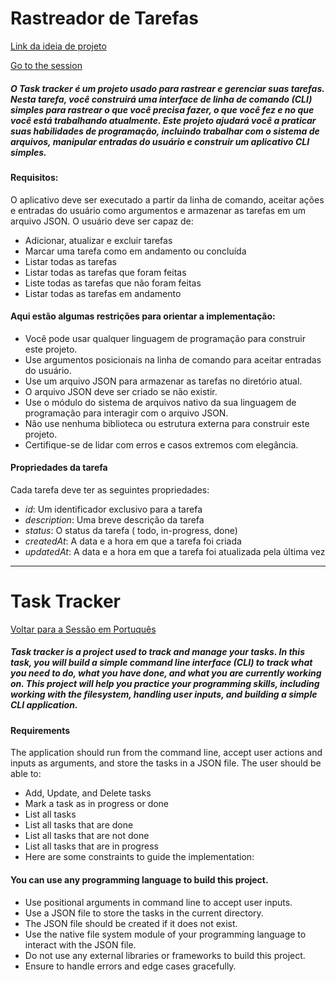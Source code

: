 # Rastreador de Tarefas 

[Link da ideia de projeto](https://roadmap.sh/projects/task-tracker)

[Go to the session](#task-tracker)


##### O Task tracker é um projeto usado para rastrear e gerenciar suas tarefas. Nesta tarefa, você construirá uma interface de linha de comando (CLI) simples para rastrear o que você precisa fazer, o que você fez e no que você está trabalhando atualmente. Este projeto ajudará você a praticar suas habilidades de programação, incluindo trabalhar com o sistema de arquivos, manipular entradas do usuário e construir um aplicativo CLI simples.

#### **Requisitos:**

O aplicativo deve ser executado a partir da linha de comando, aceitar ações e entradas do usuário como argumentos e armazenar as tarefas em um arquivo JSON. O usuário deve ser capaz de:

- Adicionar, atualizar e excluir tarefas
- Marcar uma tarefa como em andamento ou concluída
- Listar todas as tarefas
- Listar todas as tarefas que foram feitas
- Liste todas as tarefas que não foram feitas
- Listar todas as tarefas em andamento

#### Aqui estão algumas restrições para orientar a implementação:

- Você pode usar qualquer linguagem de programação para construir este projeto.
- Use argumentos posicionais na linha de comando para aceitar entradas do usuário.
- Use um arquivo JSON para armazenar as tarefas no diretório atual.
- O arquivo JSON deve ser criado se não existir.
- Use o módulo do sistema de arquivos nativo da sua linguagem de programação para interagir com o arquivo JSON.
- Não use nenhuma biblioteca ou estrutura externa para construir este projeto.
- Certifique-se de lidar com erros e casos extremos com elegância.

#### **Propriedades da tarefa**

Cada tarefa deve ter as seguintes propriedades:

- *id*: Um identificador exclusivo para a tarefa
- *description*: Uma breve descrição da tarefa
- *status*: O status da tarefa ( todo, in-progress, done)
- *createdAt*: A data e a hora em que a tarefa foi criada
- *updatedAt*: A data e a hora em que a tarefa foi atualizada pela última vez

___

# Task Tracker

[Voltar para a Sessão em Portuquês](#rastreador-de-tarefas)

##### Task tracker is a project used to track and manage your tasks. In this task, you will build a simple command line interface (CLI) to track what you need to do, what you have done, and what you are currently working on. This project will help you practice your programming skills, including working with the filesystem, handling user inputs, and building a simple CLI application.

#### Requirements

The application should run from the command line, accept user actions and inputs as arguments, and store the tasks in a JSON file. The user should be able to:

- Add, Update, and Delete tasks
- Mark a task as in progress or done
- List all tasks
- List all tasks that are done
- List all tasks that are not done
- List all tasks that are in progress
- Here are some constraints to guide the implementation:

#### You can use any programming language to build this project.

- Use positional arguments in command line to accept user inputs.
- Use a JSON file to store the tasks in the current directory.
- The JSON file should be created if it does not exist.
- Use the native file system module of your programming language to interact with the JSON file.
- Do not use any external libraries or frameworks to build this project.
- Ensure to handle errors and edge cases gracefully.

